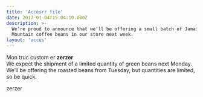```yaml
---
title: 'Accèsrr file'
date: 2017-01-04T15:04:10.000Z
description: >-
  We’re proud to announce that we’ll be offering a small batch of Jamaica Blue
  Mountain coffee beans in our store next week.
layout: 'acces'
---
```


Mon truc custom  er
<strong>zerzer</strong>  
We expect the shipment of a limited quantity of green beans next Monday. We’ll be offering the roasted beans from Tuesday, but quantities are limited, so be quick.

zerzer

